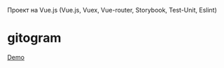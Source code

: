 Проект на Vue.js (Vue.js, Vuex, Vue-router, Storybook, Test-Unit, Eslint)

# gitogram

[Demo](https://innaonline.github.io/gitogram)
